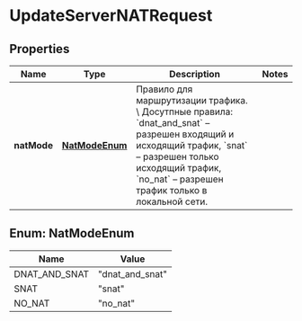 

# UpdateServerNATRequest


## Properties

| Name | Type | Description | Notes |
|------------ | ------------- | ------------- | -------------|
|**natMode** | [**NatModeEnum**](#NatModeEnum) | Правило для маршрутизации трафика. \\  Досутпные правила: &#x60;dnat_and_snat&#x60; – разрешен входящий и исходящий трафик, &#x60;snat&#x60; – разрешен только исходящий трафик, &#x60;no_nat&#x60; – разрешен трафик только в локальной сети. |  |



## Enum: NatModeEnum

| Name | Value |
|---- | -----|
| DNAT_AND_SNAT | &quot;dnat_and_snat&quot; |
| SNAT | &quot;snat&quot; |
| NO_NAT | &quot;no_nat&quot; |



